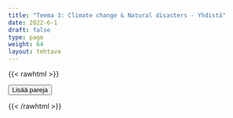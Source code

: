 ```yaml
---
title: "Teema 3: Climate change & Natural disasters - Yhdistä"
date: 2022-6-1
draft: false
type: page
weight: 64
layout: tehtava
---
```

{{< rawhtml >}}
<link rel="stylesheet" type="text/css" href="/css/yhdistely.css"/>
<div id="nappulat">
<button id="lisaa">
Lisää pareja
</button>
</div>
<div id="kaikki"></div>
<div id="tehtava" class="grid grid-cols-2">
 <div><ul id="terms"> </ul></div>
 <div><ul id="defs"> </ul></div>

</div>


<script> 
 
  //Data for terms and definitions. This can be stored in a separate .js file, in a JSON file or here in the main file
   var data = {
    terms: [{
     index: 0, text: 'adaptation'
}, { index: 1, text: 'Anthropocene'
}, { index: 2, text: 'atmosphere'
}, { index: 3, text: 'biodiversity'
}, { index: 4, text: 'carbon dioxide, CO2'
}, { index: 5, text: 'carbon footprint'
}, { index: 6, text: 'carbon neutral'
}, { index: 7, text: 'carbon sink'
}, { index: 8, text: 'carbon tax'
}, { index: 9, text: 'climate change'
}, { index: 10, text: 'conservation'
}, { index: 11, text: 'corporate accountability'
}, { index: 12, text: 'eco-anxiety'
}, { index: 13, text: 'ecological restoration'
}, { index: 14, text: 'ecosystem'
}, { index: 15, text: 'emissions trading, cap and trade'
}, { index: 16, text: 'global warming'
}, { index: 17, text: 'greenhouse effect'
}, { index: 18, text: 'greenhouse gas'
}, { index: 19, text: 'green transition'
}, { index: 20, text: 'greenwash'
}, { index: 21, text: 'intergenerational equity'
}, { index: 22, text: 'methane'
}, { index: 23, text: 'mitigation'
}, { index: 24, text: 'offsetting'
}, { index: 25, text: 'solar irradiance'
}, { index: 26, text: 'sustainability'
}, { index: 27, text: 'sustainable development'
}, { index: 28, text: 'tipping point'
}, { index: 29, text: 'algal bloom'
}, { index: 30, text: 'Arctic shrinkage'
}, { index: 31, text: 'avalanche'
}, { index: 32, text: 'biodiversity loss'
}, { index: 33, text: 'blizzard'
}, { index: 34, text: 'coral bleaching'
}, { index: 35, text: 'cyclone, hurricane, typhoon'
}, { index: 36, text: 'deforestation'
}, { index: 37, text: 'desertification'
}, { index: 38, text: 'drought'
}, { index: 39, text: 'earthquake'
}, { index: 40, text: 'eutrophication'
}, { index: 41, text: 'heatwave'
}, { index: 42, text: 'flood'
}, { index: 43, text: 'landslide'
}, { index: 44, text: 'ocean acidification'
}, { index: 45, text: 'ozone depletion'
}, { index: 46, text: 'sea level rise'
}, { index: 47, text: 'volcanic eruption'
}, { index: 48, text: 'wildfire'


},

    ],

  definitions: [{
    
     index: 0, text: 'sopeutuminen'
}, { index: 1, text: 'antroposeeni, ihmisen vaikutuksen aikakausi'
}, { index: 2, text: 'ilmakehä'
}, { index: 3, text: 'luonnon monimuotoisuus'
}, { index: 4, text: 'hiilidioksidi'
}, { index: 5, text: 'hiilijalanjälki'
}, { index: 6, text: 'hiilineutraali'
}, { index: 7, text: 'hiilinielu'
}, { index: 8, text: 'hiilivero'
}, { index: 9, text: 'ilmastonmuutos'
}, { index: 10, text: 'ympäristönsuojelu'
}, { index: 11, text: 'yritysvastuu'
}, { index: 12, text: 'ilmastoahdistus'
}, { index: 13, text: 'luonnon ennallistaminen'
}, { index: 14, text: 'ekosysteemi'
}, { index: 15, text: 'päästökauppa'
}, { index: 16, text: 'ilmaston lämpeneminen'
}, { index: 17, text: 'kasvihuoneilmiö'
}, { index: 18, text: 'kasvihuonekaasu'
}, { index: 19, text: 'vihreä siirtymä'
}, { index: 20, text: 'viherpesu'
}, { index: 21, text: 'sukupolvien välinen tasa-arvo'
}, { index: 22, text: 'metaani'
}, { index: 23, text: 'lieventäminen'
}, { index: 24, text: 'kompensaatio, hyvitys'
}, { index: 25, text: 'auringon säteily'
}, { index: 26, text: 'kestävyys'
}, { index: 27, text: 'kestävä kehitys'
}, { index: 28, text: 'keikahduspiste, kriittinen piste'
}, { index: 29, text: 'leväkukinta'
}, { index: 30, text: 'arktisen alueen kutistuminen'
}, { index: 31, text: 'lumivyöry'
}, { index: 32, text: 'luontokato'
}, { index: 33, text: 'lumimyrsky'
}, { index: 34, text: 'korallien vaaleneminen'
}, { index: 35, text: 'trooppinen hirmumyrsky'
}, { index: 36, text: 'metsäkato'
}, { index: 37, text: 'aavikoituminen'
}, { index: 38, text: 'kuivuus'
}, { index: 39, text: 'maanjäristys'
}, { index: 40, text: 'rehevöityminen'
}, { index: 41, text: 'helleaalto'
}, { index: 42, text: 'tulva'
}, { index: 43, text: 'maanvyöry'
}, { index: 44, text: 'merien happamoituminen'
}, { index: 45, text: 'otsonikato'
}, { index: 46, text: 'merenpinnan nousu'
}, { index: 47, text: 'tulivuorenpurkaus'
}, { index: 48, text: 'maastopalo'



},

    ],
    //this creates matches for indexes. This is a sort of an Answer Sheet
    pairs: {
      0: 0,
      1: 1,
      2: 2,
      3: 3,
      4: 4,
      5: 5,
      6: 6,
      7: 7,
      8: 8,
      9: 9,
      10: 10,
      11: 11,
      12: 12,
      13: 13,
      14: 14,
      15: 15,
      16: 16,
      17: 17,
      18: 18,
      19: 19,
      20: 20,
      21: 21,
      22: 22,
      23: 23,
      24: 24,
      25: 25,
      26: 26,
      27: 27,
      28: 28,
      29: 29,
      30: 30,
      31: 31,
      32: 32,
      33: 33,
      34: 34,
      35: 35,
      36: 36,
      37: 37,
      38: 38,
      39: 39,
      40: 40,
      41: 41,
      42: 42,
      43: 43,
      44: 44,
      45: 45,
      46: 46,
      47: 47,
      48: 48,
    }
  };
    
for (var a=[],i=0;i<49;++i) a[i]=i;

function shufflee(array) {
  var tmp, current, top = array.length;
  if(top) while(--top) {
    current = Math.floor(Math.random() * (top + 1));
    tmp = array[current];
    array[current] = array[top];
    array[top] = tmp;
  }
  return array;
}

a = shufflee(a);
  

  var selectedTerm = null, //to make sure none is selected onload
    selectedDef = null,
    termsContainer = document.querySelector("#terms"), //list of terms
    defsContainer = document.querySelector("#defs"); //list of definitions

  //This function takes two arguments, that is one term and one def to compare if they match. It returns True or False after compairing values of the "pairs" object property.     
  function isMatch(termIndex, defIndex) {
    return data.pairs[termIndex] === defIndex;
  }

  //This function adds HTML elements and content to the specified container (UL).
  function createListHTML(list, container) {
    container.innerHTML = ""; //first, clean up any existing LI elements
    for (var i = 0; i < 49; i++) {
      container.innerHTML = container.innerHTML + "<li data-index='" + list[i]["index"] + "'>" + "<span>" + list[i]["text"] + "</span>" + "</li>";

    }
  }

function addCSS(css){
  var elem=document.createElement('style');
  if(elem.styleSheet && !elem.sheet)elem.styleSheet.cssText=css;
  else elem.appendChild(document.createTextNode(css));
  document.getElementsByTagName('head')[0].appendChild(elem); 
}

  createListHTML(data.terms, termsContainer);
  createListHTML(data.definitions, defsContainer);

  //listen for a "click" event on a list of Terms and store the clicked object in the target object
  termsContainer.addEventListener("click", function(e) {
    var target = e.target.parentNode;
    if (target.className === "score")
      return;
    var termIndex = Number(target.getAttribute("data-index"));
    //the condition is that only one LI can be selected
    if (selectedTerm !== null && selectedTerm !== termIndex) {
      termsContainer.querySelector("li[data-index='" + selectedTerm + "']").removeAttribute("data-selected");
    }

    //deletion of the decoration
    if (target.hasAttribute("data-selected")) {
      target.removeAttribute("data-selected");
      selectedTerm = null;
    }
    //selecting on click	
    else {
      target.setAttribute("data-selected", true);
      selectedTerm = termIndex;
    }

    if (selectedTerm !== null && selectedDef !== null) {
      var term = document.querySelector("#terms [data-index='" + selectedTerm + "']");
      var def = document.querySelector("#defs [data-index='" + selectedDef + "']");
      if (isMatch(selectedTerm, selectedDef)) {
				term.className = "score";
        def.className = "score";
  			numero++;
   			term.style.order = (numero);
   			def.style.order = (numero);
            }
      selectedTerm = null;
      selectedDef = null;
      term.removeAttribute("data-selected");
      def.removeAttribute("data-selected");
			    }
  })

  defsContainer.addEventListener("click", function(e) {
    var target = e.target.parentNode;
    if (target.className === "score")
      return;
    var defIndex = Number(target.getAttribute("data-index"));
    var defText = Number(target.getAttribute("data-index"))

    if (selectedDef !== null && selectedDef !== defIndex) {
      defsContainer.querySelector("li[data-index='" + selectedDef + "']").removeAttribute("data-selected");
    }

    if (target.hasAttribute("data-selected"))
      target.removeAttribute("data-selected");
    else
      target.setAttribute("data-selected", true);
    selectedDef = Number(target.getAttribute("data-index"));
    if (selectedTerm !== null && selectedDef !== null) {
      //var term = document.querySelector("#terms [data-index='"+selectedTerm+"']");
      var term = termsContainer.querySelector("[data-index='" + selectedTerm + "']");
      //var def = document.querySelector("#defs [data-index='"+selectedDef+"']");
      var def = defsContainer.querySelector("[data-index='" + selectedDef + "']");
      if (isMatch(selectedTerm, selectedDef)) {
				term.className = "score";
        def.className = "score";
  			numero++;
   			term.style.order = (numero);
   			def.style.order = (numero);
       }
      
      selectedTerm = null; //poista napautusten valinta
      selectedDef = null; //poista napautusten valinta
      term.removeAttribute("data-selected");
      def.removeAttribute("data-selected");
    }
  })

  function shuffle() {
    randomSort(data.terms)
    randomSort(data.definitions)
    createListHTML(data.terms, termsContainer)
    createListHTML(data.definitions, defsContainer)
    addCSS("div#tehtava li[data-index]{display: none;}")
    addCSS("div#tehtava li[data-index='" + a[0] + "']{display: flex;}")
		addCSS("div#tehtava li[data-index='" + a[1] + "']{display: flex;}")
    addCSS("div#tehtava li[data-index='" + a[2] + "']{display: flex;}")
    addCSS("div#tehtava li[data-index='" + a[3] + "']{display: flex;}")
    addCSS("div#tehtava li[data-index='" + a[4] + "']{display: flex;}")
    addCSS("div#tehtava li[data-index='" + a[5] + "']{display: flex;}")
  }
  
  
  
  function randomSort(array) {
    var currentIndex = array.length,
      temporaryValue, randomIndex;

    // While there remain elements to shuffle...

    while (currentIndex !== 0) {

      // Pick a remaining element...
      randomIndex = Math.floor(Math.random() * currentIndex);
      currentIndex -= 1;

      // And swap it with the current element. SWAP
      temporaryValue = array[currentIndex];
      array[currentIndex] = array[randomIndex];
      array[randomIndex] = temporaryValue;
    }

    return array;
  }

  shuffle(); 
  
document.getElementById("lisaa").addEventListener("click", function() {
        h++;
        addCSS("div#tehtava li[data-index='" + a[h] + "']{display: flex;}")
				h++;
        addCSS("div#tehtava li[data-index='" + a[h] + "']{display: flex;}")
				h++;
        addCSS("div#tehtava li[data-index='" + a[h] + "']{display: flex;}")
				h++;
        addCSS("div#tehtava li[data-index='" + a[h] + "']{display: flex;}")
				h++;
        addCSS("div#tehtava li[data-index='" + a[h] + "']{display: flex;}")
				h++;
        addCSS("div#tehtava li[data-index='" + a[h] + "']{display: flex;}")
if(h>52){$("#kaikki").html("Kaikki lisätty jo!"); }      })
  

var numero = 0;
var h = 6;
</script>
{{< /rawhtml >}}